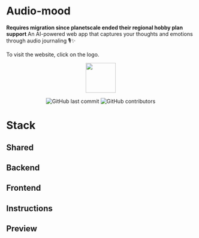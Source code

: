 # Audio-mood

<b> Requires migration since planetscale ended their regional hobby plan support </b>
An AI-powered web app that captures your thoughts and emotions through audio journaling 🎙️✨

To visit the website, click on the logo.

<a href="https://audio-mood.cloud/">
  <p align="center">
    <img height=80 src="https://raw.githubusercontent.com/marcadrian-it/audio-mood/master/client/public/favicon.ico"/>
  </p>
</a>

<p align="center">
  <img alt="GitHub last commit" src="https://img.shields.io/github/last-commit/marcadrian-it/audio-mood?style=flat-square">
  <img alt="GitHub contributors" src="https://img.shields.io/github/contributors/marcadrian-it/audio-mood?style=flat-square">
</p>

# Stack

## Shared

## Backend

## Frontend

## Instructions

## Preview
